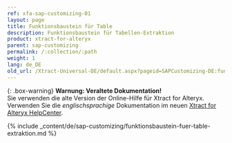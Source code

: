 ```yaml
---
ref: xfa-sap-customizing-01
layout: page
title: Funktionsbaustein für Table
description: Funktionsbaustein für Tabellen-Extraktion
product: xtract-for-alteryx
parent: sap-customizing
permalink: /:collection/:path
weight: 1
lang: de_DE
old_url: /Xtract-Universal-DE/default.aspx?pageid=SAPCustomizing-DE:funktionsbaustein-fuer-table-komprimierung	
---
```


{: .box-warning}
**Warnung: Veraltete Dokumentation!** <br>
Sie verwenden die alte Version der Online-Hilfe für Xtract for Alteryx.<br>
Verwenden Sie die *englischsprachige* Dokumentation im neuen [Xtract for Alteryx HelpCenter](https://helpcenter.theobald-software.com/xtract-for-alteryx/documentation/introduction/).

{% include _content/de/sap-customizing/funktionsbaustein-fuer-table-extraktion.md  %}